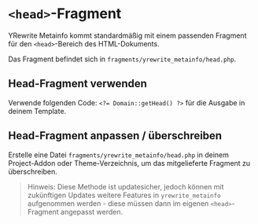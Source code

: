 # `<head>`-Fragment

YRewrite Metainfo kommt standardmäßig mit einem passenden Fragment für den `<head>`-Bereich des HTML-Dokuments.

Das Fragment befindet sich in `fragments/yrewrite_metainfo/head.php`.

## Head-Fragment verwenden

Verwende folgenden Code: `<?= Domain::getHead() ?>` für die Ausgabe in deinem Template.

## Head-Fragment anpassen / überschreiben

Erstelle eine Datei `fragments/yrewrite_metainfo/head.php` in deinem Project-Addon oder Theme-Verzeichnis, um das mitgelieferte Fragment zu überschreiben.

> Hinweis: Diese Methode ist updatesicher, jedoch können mit zukünftigen Updates weitere Features in `yrewrite_metainfo` aufgenommen werden - diese müssen dann im eigenen `<head>`-Fragment angepasst werden.
